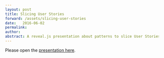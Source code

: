```yaml
---
layout: post
title: Slicing User Stories
forward: /assets/slicing-user-stories
date:   2016-06-02
permalink: 
author:
abstract: A reveal.js presentation about patterns to slice User Stories into smaller pieces.
---
```

Please open the [presentation here]({{site.url}}/assets/slicing-user-stories).
